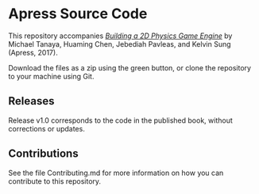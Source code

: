 # Apress Source Code

This repository accompanies [*Building a 2D Physics Game Engine*](http://www.apress.com/9781484225820) by Michael Tanaya, Huaming Chen, Jebediah Pavleas, and Kelvin Sung (Apress, 2017).

[comment]: #cover

Download the files as a zip using the green button, or clone the repository to your machine using Git.

## Releases

Release v1.0 corresponds to the code in the published book, without corrections or updates.

## Contributions

See the file Contributing.md for more information on how you can contribute to this repository.
